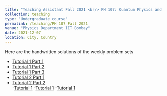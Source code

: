 ```yaml
---
title: "Teaching Assistant Fall 2021 <br/> PH 107: Quantum Physics and Application"
collection: teaching
type: "Undergraduate course"
permalink: /teaching/PH 107 Fall 2021
venue: "Physics Department IIT Bombay"
date: 2021-12-07
location: City, Country
---
```



Here are the handwritten solutions of the weekly problem sets <br/>
  - [Tutorial 1 Part 1](http://prakharbansal16.github.io/Tutorials/PH107/BB%20Radiation-%20Tutorial%201%20Solutions.pdf)<br/>
  - [Tutorial 1 Part 2](http://prakharbansal16.github.io/Tutorials/PH107/Compton-Tutorial%201%20Solutions.pdf)<br/>
  - [Tutorial 1 Part 3](http://prakharbansal16.github.io/Tutorials/PH107/Photoelectric%20Effect-Tutorial%201%20Solution.pdf)<br/>
  - [Tutorial 2 Part 1](http://prakharbansal16.github.io/Tutorials/PH107/Tutorial%202%20-%20Part%201%20Solution.pdf																									)<br/>
  - [Tutorial 2 Part 2](http://prakharbansal16.github.io/Tutorials/PH107/Tutorial%202%20-%20Part%202%20Solution.pdf																									)<br/>
-[Tutorial 1]()
-[Tutorial 1]()
-[Tutorial 1]()
